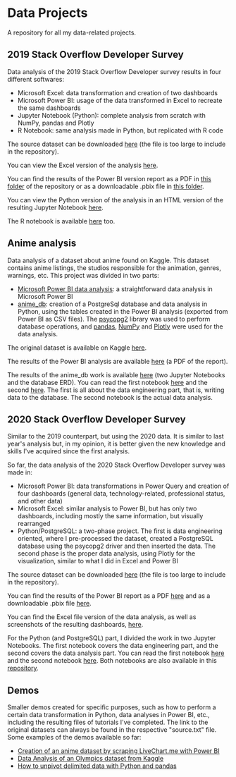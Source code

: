 # Data Projects

A repository for all my data-related projects.

## 2019 Stack Overflow Developer Survey
Data analysis of the 2019 Stack Overflow Developer survey results in four different softwares:
* Microsoft Excel: data transformation and creation of two dashboards
* Microsoft Power BI: usage of the data transformed in Excel to recreate the same dashboards
* Jupyter Notebook (Python): complete analysis from scratch with NumPy, pandas and Plotly
* R Notebook: same analysis made in Python, but replicated with R code

The source dataset can be downloaded [here](https://drive.google.com/file/d/1QOmVDpd8hcVYqqUXDXf68UMDWQZP0wQV/view) (the file is too large to include in the repository).

You can view the Excel version of the analysis [here](https://ipppt-my.sharepoint.com/:x:/g/personal/2161161_iscap_ipp_pt/EZyjLWRSLGlLrl4mob110y4BwXPpXtswPM8WR3chfE-LWA?e=25Y4ia).

You can find the results of the Power BI version report as a PDF in [this folder](https://github.com/Ze1598/data-projects/tree/master/SO2019DevSurvey/results) of the repository or as a downloadable .pbix file in [this folder](https://github.com/Ze1598/data-projects/tree/master/SO2019DevSurvey/power%20bi).

You can view the Python version of the analysis in an HTML version of the resulting Jupyter Notebook [here](https://so2019devsurvey.ze1598.repl.co/).

The R notebook is available [here](https://github.com/Ze1598/data-projects/blob/master/SO2019DevSurvey/results/R_data_analysis.html) too.


## Anime analysis
Data analysis of a dataset about anime found on Kaggle. This dataset contains anime listings, the studios responsible for the animation, genres, warnings, etc. This project was divided in two parts:
* [Microsoft Power BI data analysis](https://github.com/Ze1598/data-projects/tree/master/anime%20analysis/anime%20analysis%20%5Bpower%20bi%5D): a straightforward data analysis in Microsoft Power BI
* [anime_db](https://github.com/Ze1598/data-projects/tree/master/anime%20analysis/anime_db%20%5Bpostgresql_python%5D): creation of a PostgreSql database and data analysis in Python, using the tables created in the Power BI analysis (exported from Power BI as CSV files). The [psycopg2](https://pypi.org/project/psycopg2/) library was used to perform database operations, and [pandas](https://pandas.pydata.org/), [NumPy](https://numpy.org/) and [Plotly](https://plotly.com/python/) were used for the data analysis.

The original dataset is available on Kaggle [here](https://www.kaggle.com/alancmathew/anime-dataset).

The results of the Power BI analysis are available [here](https://github.com/Ze1598/data-projects/blob/master/anime%20analysis/anime%20analysis%20%5Bpower%20bi%5D/anime_analysis.pdf) (a PDF of the report).

The results of the anime_db work is available [here](https://github.com/Ze1598/data-projects/tree/master/anime%20analysis/anime_db%20%5Bpostgresql_python%5D/results) (two Jupyter Notebooks and the database ERD). You can read the first notebook [here](https://animedb-part-1--ze1598.repl.co/) and the second [here](https://animedb-part-2--ze1598.repl.co/). The first is all about the data engineering part, that is, writing data to the database. The second notebook is the actual data analysis.


## 2020 Stack Overflow Developer Survey
Similar to the 2019 counterpart, but using the 2020 data. It is similar to last year's analysis but, in my opinion, it is better given the new knowledge and skills I've acquired since the first analysis.

So far, the data analysis of the 2020 Stack Overflow Developer survey was made in:
* Microsoft Power BI: data transformations in Power Query and creation of four dashboards (general data, technology-related, professional status, and other data)
* Microsoft Excel: similar analysis to Power BI, but has only two dashboards, including mostly the same information, but visually rearranged
* Python/PostgreSQL: a two-phase project. The first is data engineering oriented, where I pre-processed the dataset, created a PostgreSQL database using the psycopg2 driver and then inserted the data. The second phase is the proper data analysis, using Plotly for the visualization, similar to what I did in Excel and Power BI

The source dataset can be downloaded [here](https://drive.google.com/file/d/1dfGerWeWkcyQ9GX9x20rdSGj7WtEpzBB/view) (the file is too large to include in the repository).

You can find the results of the Power BI report as a PDF [here](https://github.com/Ze1598/data-projects/blob/master/SO2020DevSurvey/power%20bi/report.pdf) and as a downloadable .pbix file [here](https://github.com/Ze1598/data-projects/blob/master/SO2020DevSurvey/power%20bi/data_analysis.pbix).

You can find the Excel file version of the data analysis, as well as screenshots of the resulting dashboards, [here](https://github.com/Ze1598/data-projects/tree/master/SO2020DevSurvey/excel).

For the Python (and PostgreSQL) part, I divided the work in two Jupyter Notebooks. The first notebook covers the data engineering part, and the second covers the data analysis part. You can read the first notebook [here](https://so2020devsurvey-part1--ze1598.repl.co/
) and the second notebook [here](https://so2020devsurvey-part2--ze1598.repl.co/). Both notebooks are also available in this [repository](https://github.com/Ze1598/data-projects/tree/master/SO2020DevSurvey/python).


## Demos
Smaller demos created for specific purposes, such as how to perform a certain data transformation in Python, data analyses in Power BI, etc., including the resulting files of tutorials I've completed. The link to the original datasets can always be found in the respective "source.txt" file.
Some examples of the demos available so far:

* [Creation of an anime dataset by scraping LiveChart.me with Power BI](https://github.com/Ze1598/data-projects/tree/master/demos/livechart%20data%20scrape%20%5Bpower%20bi%5D)
* [Data Analysis of an Olympics dataset from Kaggle](https://github.com/Ze1598/data-projects/tree/master/demos/olympics%20%5Bpower%20bi%5D)
* [How to unpivot delimited data with Python and pandas](https://github.com/Ze1598/data-projects/tree/master/demos/unpivot%20delimited%20data%20%5Bpandas%5D)
